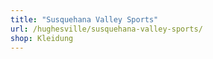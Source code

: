 ```yaml
---
title: "Susquehana Valley Sports"
url: /hughesville/susquehana-valley-sports/
shop: Kleidung
---
```

